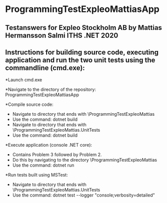 # ProgrammingTestExpleoMattiasApp
 Testanswers for Expleo Stockholm AB by Mattias Hermansson Salmi ITHS .NET 2020
-----------------------------------------------------------------------------------------------------------------------
Instructions for building source code, executing application and run the two unit tests using the commandline (cmd.exe):
------------------------------------------------------------------------------------------------------------------------
*Launch cmd.exe

*Navigate to the directory of the repository: ProgrammingTestExpleoMattiasApp 

*Compile source code:
- Navigate to directory that ends with \ProgrammingTestExpleoMattias
- Use the command: dotnet build 
- Navigate to directory that ends with \ProgrammingTestExpleoMattias.UnitTests
- Use the command: dotnet build

*Execute application (console .NET core): 
- Contains Problem 3 followed by Problem 2. 
- Do this by navigating to the directory \ProgrammingTestExpleoMattias
- Use the command: dotnet run

*Run tests built using MSTest:
- Navigate to directory that ends with \ProgrammingTestExpleoMattias.UnitTests
- Use the command: dotnet test --logger "console;verbosity=detailed"
 